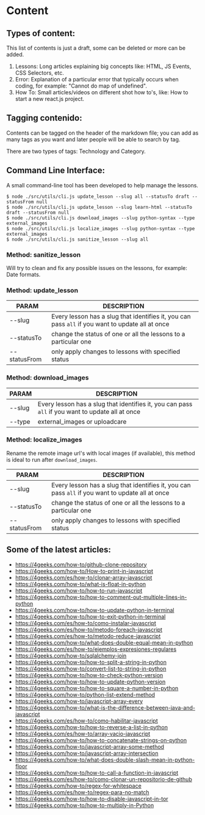 # Content

## Types of content:

This list of contents is just a draft, some can be deleted or more can be added.

  1. Lessons: Long articles explaining big concepts like: HTML, JS Events, CSS Selectors, etc.
  2. Error: Explanation of a particular error that typically occurs when coding, for example: "Cannot do map of undefined".
  3. How To: Small articles/videos on different shot how to's, like: How to start a new react.js project.

##  Tagging contenido:

Contents can be tagged on the header of the markdown file; you can add as many tags as you want and later people will be able to search by tag.

There are two types of tags: Technology and Category.

## Command Line Interface:

A small command-line tool has been developed to help manage the lessons.

```
$ node ./src/utils/cli.js update_lesson --slug all --statusTo draft --statusFrom null
$ node ./src/utils/cli.js update_lesson --slug learn-html --statusTo draft --statusFrom null
$ node ./src/utils/cli.js download_images --slug python-syntax --type external_images
$ node ./src/utils/cli.js localize_images --slug python-syntax --type external_images
$ node ./src/utils/cli.js sanitize_lesson --slug all
```

### Method: sanitize_lesson

Will try to clean and fix any possible issues on the lessons, for example: Date formats.

### Method: update_lesson

| PARAM         | DESCRIPTION |
| ---------     | ----------- |
| --slug        | Every lesson has a slug that identifies it, you can pass `all` if you want to update all at once |
| --statusTo    | change the status of one or all the lessons to a particular one |
| --statusFrom  | only apply changes to lessons with specified status |

### Method: download_images

| PARAM         | DESCRIPTION |
| ---------     | ----------- |
| --slug        | Every lesson has a slug that identifies it, you can pass `all` if you want to update all at once |
| --type  | external_images or uploadcare |

### Method: localize_images

Rename the remote image url's with local images (if available), this method is ideal to run after `download_images`.

| PARAM         | DESCRIPTION |
| ---------     | ----------- |
| --slug        | Every lesson has a slug that identifies it, you can pass `all` if you want to update all at once |
| --statusTo    | change the status of one or all the lessons to a particular one |
| --statusFrom  | only apply changes to lessons with specified status |


## Some of the latest articles:

- https://4geeks.com/how-to/github-clone-repository
- https://4geeks.com/how-to/How-to-print-in-javascript
- https://4geeks.com/es/how-to/clonar-array-javascript
- https://4geeks.com/how-to/what-is-float-in-python
- https://4geeks.com/how-to/how-to-run-javascript
- https://4geeks.com/how-to/how-to-comment-out-multiple-lines-in-python
- https://4geeks.com/how-to/how-to-update-python-in-terminal
- https://4geeks.com/how-to/how-to-exit-python-in-terminal
- https://4geeks.com/es/how-to/como-instalar-javascript
- https://4geeks.com/es/how-to/metodo-foreach-javascript
- https://4geeks.com/es/how-to/metodo-reduce-javascript
- https://4geeks.com/how-to/what-does-double-equal-mean-in-python
- https://4geeks.com/es/how-to/ejemplos-expresiones-regulares
- https://4geeks.com/how-to/sqlalchemy-join
- https://4geeks.com/how-to/how-to-split-a-string-in-python
- https://4geeks.com/how-to/convert-list-to-string-in-python
- https://4geeks.com/how-to/how-to-check-python-version
- https://4geeks.com/how-to/how-to-update-python-version
- https://4geeks.com/how-to/how-to-square-a-number-in-python
- https://4geeks.com/how-to/python-list-extend-method
- https://4geeks.com/how-to/javascript-array-every
- https://4geeks.com/how-to/what-is-the-difference-between-java-and-javascript
- https://4geeks.com/es/how-to/como-habilitar-javascript
- https://4geeks.com/how-to/how-to-reverse-a-list-in-python
- https://4geeks.com/es/how-to/array-vacio-javascript
- https://4geeks.com/how-to/how-to-concatenate-strings-on-python
- https://4geeks.com/how-to/javascript-array-some-method
- https://4geeks.com/how-to/javascript-array-intersection
- https://4geeks.com/how-to/what-does-double-slash-mean-in-python-floor
- https://4geeks.com/how-to/how-to-call-a-function-in-javascript
- https://4geeks.com/es/how-to/como-clonar-un-repositorio-de-github
- https://4geeks.com/how-to/regex-for-whitespace
- https://4geeks.com/es/how-to/regex-para-no-match
- https://4geeks.com/how-to/how-to-disable-javascript-in-tor
- https://4geeks.com/how-to/how-to-multiply-in-Python
